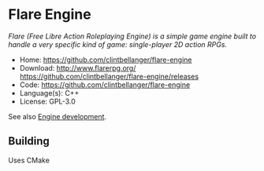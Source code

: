 # Flare Engine

_Flare (Free Libre Action Roleplaying Engine) is a simple game engine built to handle a very specific kind of game: single-player 2D action RPGs._

- Home: https://github.com/clintbellanger/flare-engine
- Download: http://www.flarerpg.org/ https://github.com/clintbellanger/flare-engine/releases
- Code: https://github.com/clintbellanger/flare-engine
- Language(s): C++
- License: GPL-3.0

See also [Engine development](http://www.flarerpg.org/create/).

## Building

Uses CMake

